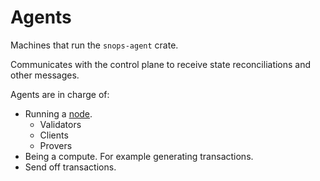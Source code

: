# Agents

Machines that run the `snops-agent` crate.

Communicates with the control plane to receive state reconciliations and other messages.

Agents are in charge of:

- Running a [node](./RUNNERS.md).
  - Validators
  - Clients
  - Provers
- Being a compute. For example generating transactions.
- Send off transactions.